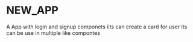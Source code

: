 # NEW_APP
 A App with login and signup componets iits can create a card for user its can be use in multiple like compontes

